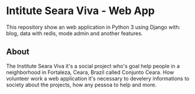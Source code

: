 # Intitute Seara Viva - Web App
This repository show an web application in Python 3 using Django with: blog, data with redis, mode admin and another features.

## About 
The Institute Seara Viva it's a social project who's goal help people in a neighborhood in Fortaleza, Ceara, Brazil called Conjunto Ceara. How volunteer work a web application it's necessary to develery informations to society about the projects, how any pessoa to help and more.
